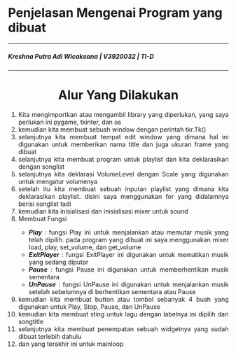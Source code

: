 <h1>Penjelasan Mengenai Program yang dibuat</h1>
<hr>
<h5>Kreshna Putra Adi Wicaksana | V3920032 | TI-D</h5>
<hr>

<div style="text-align:justify">
  <center><h1><b>Alur Yang Dilakukan</b></h1></center>
  <ol>
    <li>Kita mengimportkan atau mengambil library yang diperlukan, yang saya perlukan ini pygame, tkinter, dan os</li>
    <li>kemudian kita membuat sebuah window dengan perintah tkr.Tk()</li>
    <li>selanjutnya kita membuat tempat edit window yang dimana hal ini digunakan untuk memberikan nama title dan juga ukuran frame yang dibuat</li>
    <li>selanjutnya kita membuat program untuk playlist dan kita deklarasikan dengan songlist</li>
    <li>selanjutnya kita deklarasi VolumeLevel dengan Scale yang digunakan untuk mengatur volumenya</li>
    <li>setelah itu kita membuat sebuah inputan playlist yang dimana kita deklarasikan playlist. disini saya menggunakan for yang didalamnya berisi songlist tadi</li>
    <li>kemudian kita inisialisasi dan inisialisasi mixer untuk sound</li>
    <li>Membuat Fungsi</li>
      <ul>
        <li><b><i>Play</i></b> : fungsi Play ini untuk menjalankan atau memutar musik yang telah dipilih. pada program yang dibuat ini saya menggunakan mixer load, play, set_volume, dan get_volume</li>
        <li><b><i>ExitPlayer</i></b> : fungsi ExitPlayer ini digunakan untuk mematikan musik yang sedang diputar</li>
        <li><b><i>Pause</i></b> : fungsi Pause ini digunakan untuk memberhentikan musik sementara</li>
        <li><b><i>UnPause</i></b> : fungsi UnPause ini digunakan untuk menjalankan musik setelah sebelumnya di berhentikan sementara atau Pause</li>
      </ul>
    <li>kemudian kita membuat button atau tombol sebanyak 4 buah yang digunakan untuk Play, Stop, Pause, dan UnPause</li>
    <li>kemudian kita membuat sting untuk lagu dengan labelnya ini dipilih dari songtitle</li>
    <li>selanjutnya kita membuat penempatan sebuah widgetnya yang sudah dibuat terlebih dahulu</li>
    <li>dan yang terakhir ini untuk mainloop</li>
  </ol>
</div>
